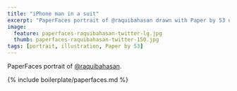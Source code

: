 ```yaml
---
title: "iPhone man in a suit"
excerpt: "PaperFaces portrait of @raquibahasan drawn with Paper by 53 on an iPad."
image: 
  feature: paperfaces-raquibahasan-twitter-lg.jpg
  thumb: paperfaces-raquibahasan-twitter-150.jpg
tags: [portrait, illustration, Paper by 53]
---
```


PaperFaces portrait of [@raquibahasan](http://twitter.com/raquibahasan).

{% include boilerplate/paperfaces.md %}